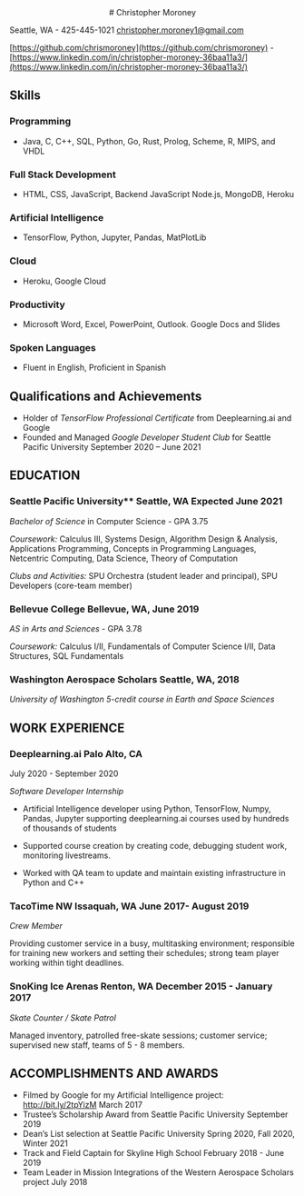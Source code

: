 <div align="center"># Christopher Moroney</div>

Seattle, WA - 425-445-1021 
christopher.moroney1@gmail.com

[https://github.com/chrismoroney](https://github.com/chrismoroney) - [https://www.linkedin.com/in/christopher-moroney-36baa11a3/](https://www.linkedin.com/in/christopher-moroney-36baa11a3/)

## Skills
### Programming
- Java, C, C++, SQL, Python, Go, Rust, Prolog, Scheme, R, MIPS, and VHDL

### Full Stack Development
- HTML, CSS, JavaScript, Backend JavaScript Node.js, MongoDB, Heroku

### Artificial Intelligence
- TensorFlow, Python, Jupyter, Pandas, MatPlotLib

### Cloud
- Heroku, Google Cloud

### Productivity
- Microsoft Word, Excel, PowerPoint, Outlook. Google Docs and Slides

### Spoken Languages
- Fluent in English, Proficient in Spanish

## Qualifications and Achievements
- Holder of *TensorFlow Professional Certificate* from Deeplearning.ai and Google
- Founded and Managed *Google Developer Student Club* for Seattle Pacific University September 2020 – June 2021

## EDUCATION
### Seattle Pacific University** Seattle, WA Expected June 2021
*Bachelor of Science* in Computer Science - GPA 3.75

*Coursework:* Calculus III, Systems Design, Algorithm Design & Analysis, Applications Programming,
Concepts in Programming Languages, Netcentric Computing, Data Science, Theory of Computation

*Clubs and Activities:* SPU Orchestra (student leader and principal), SPU Developers (core-team member)

### Bellevue College Bellevue, WA, June 2019
*AS in Arts and Sciences* - GPA 3.78

*Coursework:* Calculus I/II, Fundamentals of Computer Science I/II, Data Structures, SQL Fundamentals

### Washington Aerospace Scholars Seattle, WA, 2018
*University of Washington 5-credit course in Earth and Space Sciences*

## WORK EXPERIENCE

### Deeplearning.ai Palo Alto, CA 
July 2020 - September 2020

*Software Developer Internship*

- Artificial Intelligence developer using Python, TensorFlow, Numpy, Pandas, Jupyter supporting deeplearning.ai courses used by hundreds of thousands of students

- Supported course creation by creating code, debugging student work, monitoring livestreams.

- Worked with QA team to update and maintain existing infrastructure in Python and C++

### TacoTime NW Issaquah, WA June 2017- August 2019

*Crew Member*

Providing customer service in a busy, multitasking environment; responsible for training new workers and
setting their schedules; strong team player working within tight deadlines.

### SnoKing Ice Arenas Renton, WA December 2015 - January 2017

*Skate Counter / Skate Patrol*

Managed inventory, patrolled free-skate sessions; customer service;
supervised new staff, teams of 5 - 8 members.

## ACCOMPLISHMENTS AND AWARDS
- Filmed by Google for my Artificial Intelligence project: http://bit.ly/2tpYizM March 2017
- Trustee’s Scholarship Award from Seattle Pacific University September 2019
- Dean’s List selection at Seattle Pacific University Spring 2020, Fall 2020, Winter 2021
- Track and Field Captain for Skyline High School February 2018 - June 2019
- Team Leader in Mission Integrations of the Western Aerospace Scholars project July 2018
